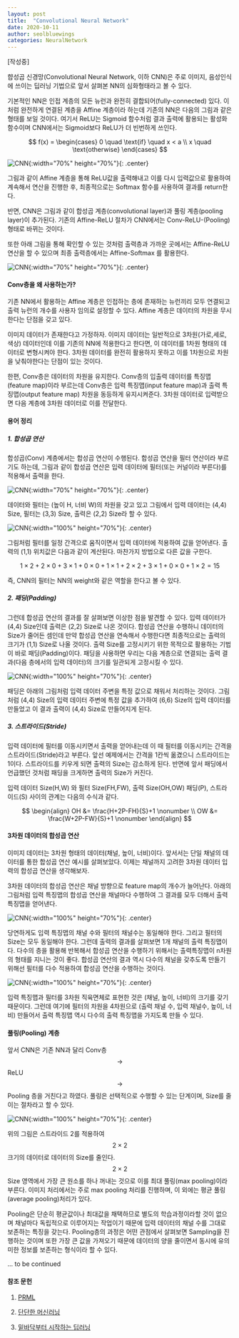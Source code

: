```yaml
---
layout: post
title:  "Convolutional Neural Network"
date: 2020-10-11
author: seolbluewings
categories: NeuralNetwork
---
```


[작성중]

햡성곱 신경망(Convolutional Neural Network, 이하 CNN)은 주로 이미지, 음성인식에 쓰이는 딥러닝 기법으로 앞서 살펴본 NN의 심화형태라고 볼 수 있다.

기본적인 NN은 인접 계층의 모든 뉴런과 완전히 결합되어(fully-connected) 있다. 이처럼 완전하게 연결된 계층을 Affine 계층이라 하는데 기존의 NN은 다음의 그림과 같은 형태를 보일 것이다. 여기서 ReLU는 Sigmoid 함수처럼 결과 출력에 활용되는 활성화 함수이며 CNN에서는 Sigmoid보다 ReLU가 더 빈번하게 쓰인다.

$$
f(x) =
\begin{cases}
0 \quad \text{if} \quad x < a  \\
x \quad \text{otherwise}
\end{cases}
$$

![CNN](https://github.com/seolbluewings/seolbluewings.github.io/blob/master/assets/NN_STRUCTURE.png?raw=true){:width="70%" height="70%"}{: .center}

그림과 같이 Affine 계층을 통해 ReLU값을 출력해내고 이를 다시 입력값으로 활용하여 계속해서 연산을 진행한 후, 최종적으로는 Softmax 함수를 사용하여 결과를 return한다.

반면, CNN은 그림과 같이 합성곱 계층(convolutional layer)과 풀링 계층(pooling layer)이 추가된다. 기존의 Affine-ReLU 절차가 CNN에서는 Conv-ReLU-(Pooling) 형태로 바뀌는 것이다.

또한 아래 그림을 통해 확인할 수 있는 것처럼 출력층과 가까운 곳에서는 Affine-ReLU 연산을 할 수 있으며 최종 출력층에서는 Affine-Softmax 를 활용한다.

![CNN](https://github.com/seolbluewings/seolbluewings.github.io/blob/master/assets/CNN_STRUCTURE.png?raw=true){:width="70%" height="70%"}{: .center}

#### Conv층을 왜 사용하는가?

기존 NN에서 활용하는 Affine 계층은 인접하는 층에 존재하는 뉴런끼리 모두 연결되고 출력 뉴런의 개수를 사용자 임의로 설정할 수 있다. Affine 계층은 데이터의 차원을 무시한다는 단점을 갖고 있다.

이미지 데이터가 존재한다고 가정하자. 이미지 데이터는 일반적으로 3차원(가로,세로,색상) 데이터인데 이를 기존의 NN에 적용한다고 한다면, 이 데이터를 1차원 형태의 데이터로 변형시켜야 한다. 3차원 데이터를 완전히 활용하지 못하고 이를 1차원으로 차원을 낮춰야한다는 단점이 있는 것이다.

한편, Conv층은 데이터의 차원을 유지한다. Conv층의 입출력 데이터를 특징맵(feature map)이라 부르는데 Conv층은 입력 특징맵(input feature map)과 출력 특징맵(output feature map) 차원을 동등하게 유지시켜준다. 3차원 데이터로 입력받으면 다음 계층에 3차원 데이터로 이를 전달한다.

#### 용어 정리

##### 1. 합성곱 연산

합성곱(Conv) 계층에서는 합성곱 연산이 수행된다. 합성곱 연산을 필터 연산이라 부르기도 하는데, 그림과 같이 합성곱 연산은 입력 데이터에 필터(또는 커널이라 부른다)를 적용해서 출력을 한다.

![CNN](https://github.com/seolbluewings/seolbluewings.github.io/blob/master/assets/Conv.png?raw=true){:width="70%" height="70%"}{: .center}


데이터와 필터는 (높이 H, 너비 W)의 차원을 갖고 있고 그림에서 입력 데이터는 (4,4) Size, 필터는 (3,3) Size, 출력은 (2,2) Size라 할 수 있다.

![CNN](https://github.com/seolbluewings/seolbluewings.github.io/blob/master/assets/Conv1.png?raw=true){:width="100%" height="70%"}{: .center}

그림처럼 필터를 일정 간격으로 움직이면서 입력 데이터에 적용하여 값을 얻어낸다. 출력의 (1,1) 위치값은 다음과 같이 계산된다. 마찬가지 방법으로 다른 값을 구한다.

$$ 1\times2 + 2\times0 + 3\times1 + 0\times0 + 1\times1 + 2\times2 + 3\times1 + 0\times0 + 1\times2 = 15 $$

즉, CNN의 필터는 NN의 weight와 같은 역할을 한다고 볼 수 있다.

##### 2. 패딩(Padding)

그런데 합성곱 연산의 결과를 잘 살펴보면 이상한 점을 발견할 수 있다. 입력 데이터가  (4,4) Size인데 출력은 (2,2) Size로 나온 것이다. 합성곱 연산을 수행하니 데이터의 Size가 줄어든 셈인데 만약 합성곱 연산을 연속해서 수행한다면 최종적으로는 출력의 크기가 (1,1) Size로 나올 것이다. 출력 Size를 고정시키기 위한 목적으로 활용하는 기법이 바로 패딩(Padding)이다. 패딩을 사용하면 우리는 다음 계층으로 연결되는 출력 결과(다음 층에서의 입력 데이터)의 크기를 일관되게 고정시킬 수 있다.


![CNN](https://github.com/seolbluewings/seolbluewings.github.io/blob/master/assets/Padding.png?raw=true){:width="100%" height="70%"}{: .center}

패딩은 아래의 그림처럼 입력 데이터 주변을 특정 값으로 채워서 처리하는 것이다. 그림처럼 (4,4) Size의 입력 데이터 주변에 특정 값을 추가하여 (6,6) Size의 입력 데이터를 만들었고 이 결과 출력이 (4,4) Size로 만들어지게 된다.

##### 3. 스트라이드(Stride)

입력 데이터에 필터를 이동시키면서 출력을 얻어내는데 이 때 필터를 이동시키는 간격을 스트라이드(Stride)라고 부른다. 앞선 예제에서는 간격을 1칸씩 옮겼으니 스트라이드는 1이다. 스트라이드를 키우게 되면 출력의 Size는 감소하게 된다. 반면에 앞서 패딩에서 언급했던 것처럼 패딩을 크게하면 출력의 Size가 커진다.

입력 데이터 Size(H,W) 와 필터 Size(FH,FW), 출력 Size(OH,OW) 패딩(P), 스트라이드(S) 사이의 관계는 다음의 수식과 같다.

$$
\begin{align}
OH &= \frac{H+2P-FH}{S}+1 \nonumber \\
OW &= \frac{W+2P-FW}{S}+1 \nonumber
\end{align}
$$

#### 3차원 데이터의 합성곱 연산

이미지 데이터는 3차원 형태의 데이터(채널, 높이, 너비)이다. 앞서서는 단일 채널의 데이터를 통한 합성곱 연산 예시를 살펴보았다. 이제는 채널까지 고려한 3차원 데이터 입력의 합성곱 연산을 생각해보자.

3차원 데이터의 합성곱 연산은 채널 방향으로 feature map의 개수가 늘어난다. 아래의 그림처럼 입력 특징맵의 합성곱 연산을 채널마다 수행하여 그 결과를 모두 더해서 출력 특징맵을 얻어낸다.

![CNN](https://github.com/seolbluewings/seolbluewings.github.io/blob/master/assets/Conv2.png?raw=true){:width="100%" height="70%"}{: .center}

당연하게도 입력 특징맵의 채널 수와 필터의 채널수는 동일해야 한다. 그리고 필터의 Size는 모두 동일해야 한다. 그런데 출력의 결과를 살펴보면 1개 채널의 출력 특징맵이다. 다수의 층을 활용해 반복해서 합성곱 연산을 수행하기 위해서는 출력특징맵이 n차원의 형태를 지니는 것이 좋다. 합성곱 연산의 결과 역시 다수의 채널을 갖추도록 만들기 위해선 필터를 다수 적용하여 합성곱 연산을 수행하는 것이다.

![CNN](https://github.com/seolbluewings/seolbluewings.github.io/blob/master/assets/Conv3.png?raw=true){:width="100%" height="70%"}{: .center}

입력 특징맵과 필터를 3차원 직육면체로 표현한 것은 (채널, 높이, 너비)의 크기를 갖기 때문이다. 그런데 여기에 필터의 차원을 4차원으로 (출력 채널 수, 입력 채널수, 높이, 너비) 만들어서 출력 특징맵 역시 다수의 출력 특징맵을 가지도록 만들 수 있다.

#### 풀링(Pooling) 계층

앞서 CNN은 기존 NN과 달리 Conv층 $$\to$$ ReLU $$\to$$ Pooling 층을 거친다고 하였다. 풀링은 선택적으로 수행할 수 있는 단계이며, Size를 줄이는 절차라고 할 수 있다.

![CNN](https://github.com/seolbluewings/seolbluewings.github.io/blob/master/assets/Pooling.png?raw=true){:width="100%" height="70%"}{: .center}

위의 그림은 스트라이드 2를 적용하여 $$2\times2$$ 크기의 데이터로 데이터의 Size를 줄인다. $$2\times2$$ Size 영역에서 가장 큰 원소를 하나 꺼내는 것으로 이를 최대 풀링(max pooling)이라 부른다. 이미지 처리에서는 주로 max pooling 처리를 진행하며, 이 외에는 평균 풀링(average pooling)처리가 있다.

Pooling은 단순히 평균값이나 최대값을 채택하므로 별도의 학습과정이라할 것이 없으며 채널마다 독립적으로 이루어지는 작업이기 때문에 입력 데이터의 채널 수를 그대로 보존하는 특징을 갖는다. Pooling층의 과정은 어떤 관점에서 살펴보면 Sampling을 진행하는 것이며 또한 가장 큰 값을 가져오기 때문에 데이터의 양을 줄이면서 동시에 유의미한 정보를 보존하는 형식이라 할 수 있다. 

... to be continued 

#### 참조 문헌
1. [PRML](http://users.isr.ist.utl.pt/~wurmd/Livros/school/Bishop%20-%20Pattern%20Recognition%20And%20Machine%20Learning%20-%20Springer%20%202006.pdf) <br>

2. [단단한 머신러닝](http://www.yes24.com/Product/Goods/88440860)

3. [밑바닥부터 시작하는 딥러닝](https://www.hanbit.co.kr/store/books/look.php?p_code=B8475831198)